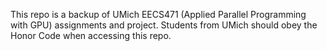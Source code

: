 This repo is a backup of UMich EECS471 (Applied Parallel Programming with GPU) assignments and project. Students from UMich should obey the Honor Code when accessing this repo. 

